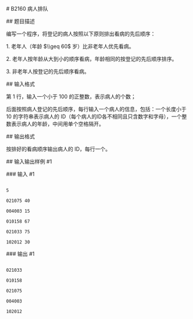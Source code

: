 \# B2160 病人排队



\## 题目描述



编写一个程序，将登记的病人按照以下原则排出看病的先后顺序：

1\. 老年人（年龄 $\\geq 60$ 岁）比非老年人优先看病。

2\. 老年人按年龄从大到小的顺序看病，年龄相同的按登记的先后顺序排序。

3\. 非老年人按登记的先后顺序看病。



\## 输入格式



第 $1$ 行，输入一个小于 $100$ 的正整数，表示病人的个数；



后面按照病人登记的先后顺序，每行输入一个病人的信息，包括：一个长度小于 $10$ 的字符串表示病人的 ID（每个病人的ID各不相同且只含数字和字母），一个整数表示病人的年龄，中间用单个空格隔开。



\## 输出格式



按排好的看病顺序输出病人的 ID，每行一个。



\## 输入输出样例 #1



\### 输入 #1



```

5

021075 40

004003 15

010158 67

021033 75

102012 30

```



\### 输出 #1



```

021033

010158

021075

004003

102012

```


